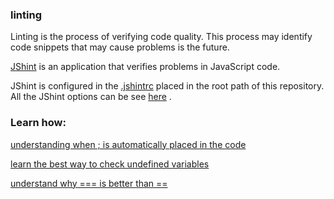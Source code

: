 ### linting

Linting is the process of verifying code quality. This process may identify code snippets that may cause problems is the future.  

[JShint](http://jshint.com/docs/) is an application that verifies problems in JavaScript code.  

JShint is configured in the [.jshintrc](./.jshintrc) placed in the root path of this repository. All the JShint options can be see [here](http://jshint.com/docs/options/)  .

### Learn how:  

[understanding when ; is automatically placed in the code](./automatic_semicolon_rules.js) 

[learn the best way to check undefined variables](./best_way_to_check_undefined.js)

[understand why === is better than ==](./best_way_to_compare.js)